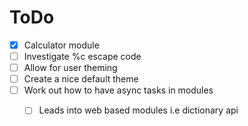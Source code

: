 
# ToDo
- [x] Calculator module
- [ ] Investigate %c escape code
- [ ] Allow for user theming
- [ ] Create a nice default theme
- [ ] Work out how to have async tasks in modules
    - [ ] Leads into web based modules i.e dictionary api

